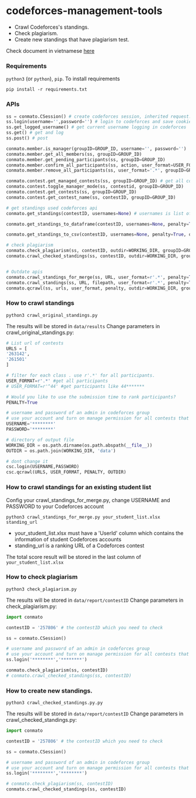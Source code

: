 # codeforces-management-tools
* Crawl Codeforces's standings.
* Check plagiarism.
* Create new standings that have plagiarism test.

Check document in vietnamese [here](https://github.com/ngocjr7/codeforces-management-tools/blob/master/README-vi.md)
### Requirements
```python3``` (or ```python```), ```pip```. To install requirements

```shell
pip install -r requirements.txt
```

### APIs
```python
ss = conmato.CSession() # create codeforces session, inherited request.Session()
ss.login(username='',password='') # login to codeforces and save cookie to ss
ss.get_logged_username() # get current username logging in codeforces
ss.get() # get and log
ss.post() # post

conmato.member.is_manager(groupID=GROUP_ID, username='', password='')
conmato.member.get_all_members(ss, groupID=GROUP_ID)
conmato.member.get_pending_participants(ss, groupID=GROUP_ID)
conmato.member.confirm_all_participants(ss, action, user_format=USER_FORMAT, groupID=GROUP_ID)
conmato.member.remove_all_participants(ss, user_format='.*', groupID=GROUP_ID)

conmato.contest.get_managed_contests(ss, groupID=GROUP_ID) # get all contests and toggle manager mode for all contests
conmato.contest.toggle_manager_mode(ss, contestid, groupID=GROUP_ID)
conmato.contest.get_contests(ss, groupID=GROUP_ID)
conmato.contest.get_contest_name(ss, contestID, groupID=GROUP_ID)

# get standings used codeforces api
conmato.get_standings(contestID, usernames=None) # usernames is list of user example usernames=['43152676NgocDM','45164787LanPD']

conmato.get_standings_to_dataframe(contestID, usernames=None, penalty=True, get_name=False) # if get_name = True -> return dataframe, contestname else return dataframe

conmato.get_standings_to_csv(contestID, usernames=None, penalty=True, outdir=WORKING_DIR) # create file csv in outdir, return dataframe, contestname 

# check plagiarism
conmato.check_plagiarism(ss, contestID, outdir=WORKING_DIR, groupID=GROUP_ID, min_lines=MIN_LINES, min_percent=MIN_PERCENT)
conmato.crawl_checked_standings(ss, contestID, outdir=WORKING_DIR, groupID=GROUP_ID, min_lines=MIN_LINES, min_percent=MIN_PERCENT)


# Outdate apis
conmato.crawl_standings_for_merge(ss, URL, user_format=r'.*', penalty=True,groupID=GROUP_ID) # see How to crawl standings for an existing student list
conmato.crawl_standings(ss, URL, filepath, user_format=r'.*', penalty=True, only_dir=False, groupID=GROUP_ID) # crawl standing for url
conmato.qcrawl(ss, urls, user_format, penalty, outdir=WORKING_DIR, groupID=GROUP_ID) # crawl list standings in urls
```

### How to crawl standings

```shell
python3 crawl_original_standings.py
```
The results will be stored in ```data/results```
Change parameters in crawl_original_standings.py:

```python
# List url of contests
URLS = [
'263142',
'261501'
]

# filter for each class . use r'.*' for all participants.
USER_FORMAT=r'.*' #get all participants
# USER_FORMAT=r'^44' #get participants like 44******* 

# Would you like to use the submission time to rank participants?
PENALTY=True

# username and password of an admin in codeforces group
# use your account and turn on manage permission for all contests that you want to crawl standings
USERNAME='********'
PASSWORD='********'

# directory of output file
WORKING_DIR = os.path.dirname(os.path.abspath(__file__))
OUTDIR = os.path.join(WORKING_DIR, 'data')

# dont change it
csc.login(USERNAME,PASSWORD)
csc.qcrawl(URLS, USER_FORMAT, PENALTY, OUTDIR)

```

### How to crawl standings for an existing student list
Config your crawl_standings_for_merge.py, change USERNAME and PASSWORD to your Codeforces account
```shell
python3 crawl_standings_for_merge.py your_student_list.xlsx standing_url
```
* your_student_list.xlsx must have a 'UserId' column which contains the information of student Codeforces accounts
* standing_url is a ranking URL of a Codeforces contest

The total score result will be stored in the last column of ```your_student_list.xlsx```




### How to check plagiarism

```shell
python3 check_plagiarism.py
```
The results will be stored in ```data/report/contestID```
Change parameters in check_plagiarism.py:

```python
import conmato

contestID = '257806' # the contestID which you need to check

ss = conmato.CSession()

# username and password of an admin in codeforces group
# use your account and turn on manage permission for all contests that you want to crawl standings
ss.login('********','********')

conmato.check_plagiarism(ss, contestID)
# conmato.crawl_checked_standings(ss, contestID)
```


### How to create new standings.

```shell
python3 crawl_checked_standings.py.py
```
The results will be stored in ```data/report/contestID```
Change parameters in crawl_checked_standings.py:

```python
import conmato

contestID = '257806' # the contestID which you need to check

ss = conmato.CSession()

# username and password of an admin in codeforces group
# use your account and turn on manage permission for all contests that you want to crawl standings
ss.login('********','********')

# conmato.check_plagiarism(ss, contestID)
conmato.crawl_checked_standings(ss, contestID)
```



